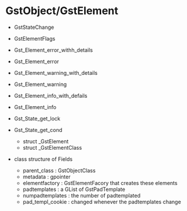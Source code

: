 # GstObject/GstElement

- GstStateChange
- GstElementFlags
- Gst_Element_error_withh_details
- Gst_Element_error
- Gst_Element_warning_with_details
- Gst_Element_warning
- Gst_Element_info_with_defails
- Gst_Element_info
- Gst_State_get_lock
- Gst_State_get_cond

    - struct _GstElement
    - struct _GstElementClass

- class structure of Fields
    - parent_class : GstObjectClass
    - metadata : gpointer
    - elementfactory : GstElementFacory that creates these elements
    - padtemplates : a GList of GstPadTemplate
    - numpadtemplates : the number of padtemplated
    - pad_templ_cookie : changed whenever the padtemplates change